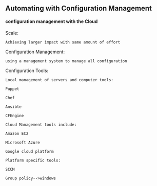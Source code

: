 
## Automating with Configuration Management

#### configuration management with the Cloud

Scale:

    Achieving larger impact with same amount of effort

Configuration Management:

    using a management system to manage all configuration

Configuration Tools:

    Local management of servers and computer tools:

    Puppet

    Chef

    Ansible

    CFEngine

    Cloud Management tools include:

    Amazon EC2

    Microsoft Azure

    Google cloud platform

    Platform specific tools:

    SCCM

    Group policy-->windows
